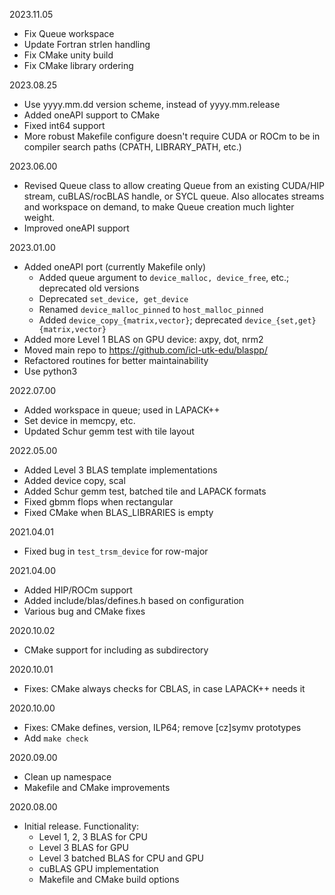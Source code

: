 2023.11.05
  - Fix Queue workspace
  - Update Fortran strlen handling
  - Fix CMake unity build
  - Fix CMake library ordering

2023.08.25
  - Use yyyy.mm.dd version scheme, instead of yyyy.mm.release
  - Added oneAPI support to CMake
  - Fixed int64 support
  - More robust Makefile configure doesn't require CUDA or ROCm to be in
    compiler search paths (CPATH, LIBRARY_PATH, etc.)

2023.06.00
  - Revised Queue class to allow creating Queue from an existing
    CUDA/HIP stream, cuBLAS/rocBLAS handle, or SYCL queue. Also
    allocates streams and workspace on demand, to make Queue creation
    much lighter weight.
  - Improved oneAPI support

2023.01.00
  - Added oneAPI port (currently Makefile only)
      - Added queue argument to `device_malloc, device_free`, etc.;
        deprecated old versions
      - Deprecated `set_device, get_device`
      - Renamed `device_malloc_pinned` to `host_malloc_pinned`
      - Added `device_copy_{matrix,vector}`;
        deprecated `device_{set,get}{matrix,vector}`
  - Added more Level 1 BLAS on GPU device: axpy, dot, nrm2
  - Moved main repo to https://github.com/icl-utk-edu/blaspp/
  - Refactored routines for better maintainability
  - Use python3

2022.07.00
  - Added workspace in queue; used in LAPACK++
  - Set device in memcpy, etc.
  - Updated Schur gemm test with tile layout

2022.05.00
  - Added Level 3 BLAS template implementations
  - Added device copy, scal
  - Added Schur gemm test, batched tile and LAPACK formats
  - Fixed gbmm flops when rectangular
  - Fixed CMake when BLAS_LIBRARIES is empty

2021.04.01
  - Fixed bug in `test_trsm_device` for row-major

2021.04.00
  - Added HIP/ROCm support
  - Added include/blas/defines.h based on configuration
  - Various bug and CMake fixes

2020.10.02
  - CMake support for including as subdirectory

2020.10.01
  - Fixes: CMake always checks for CBLAS, in case LAPACK++ needs it

2020.10.00
  - Fixes: CMake defines, version, ILP64; remove [cz]symv prototypes
  - Add `make check`

2020.09.00
  - Clean up namespace
  - Makefile and CMake improvements

2020.08.00
  - Initial release. Functionality:
    - Level 1, 2, 3 BLAS for CPU
    - Level 3 BLAS for GPU
    - Level 3 batched BLAS for CPU and GPU
    - cuBLAS GPU implementation
    - Makefile and CMake build options
